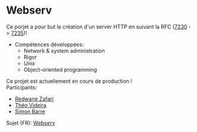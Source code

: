 # Webserv

Ce porjet a pour but la création d'un server HTTP en suivant la RFC ([7230](https://www.rfc-editor.org/info/rfc7230) -> [7235](https://www.rfc-editor.org/info/rfc7235))! 

* Compétences développées:  
  * Network & system administration  
  * Rigor  
  * Unix  
  * Object-oriented programming  

Ce projet est actuellement en cours de production !  
Participants: 
  * [Redwane Zafari](https://github.com/rzafari42)
  * [Théo Videira](https://github.com/tvideira)
  * [Simon Barre](https://github.com/MrSbarre)

Sujet (FR): [Webserv](https://cdn.intra.42.fr/pdf/pdf/34683/fr.subject.pdf)
